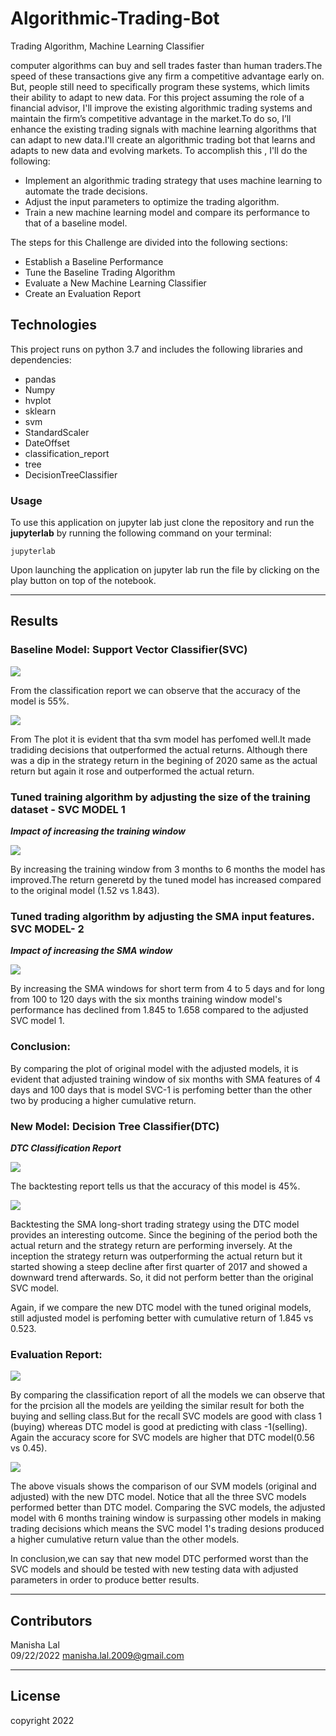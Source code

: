# Algorithmic-Trading-Bot
Trading Algorithm, Machine Learning Classifier

computer algorithms can buy and sell trades faster than human traders.The speed of these transactions give any firm a competitive advantage early on. But, people still need to specifically program these systems, which limits their ability to adapt to new data. For this project assuming the role of a financial advisor, I'll improve the existing algorithmic trading systems and maintain the firm’s competitive advantage in the market.To do so, I’ll enhance the existing trading signals with machine learning algorithms that can adapt to new data.I'll
create an algorithmic trading bot that learns and adapts to new data and evolving markets. To accomplish this , I'll do the following:

* Implement an algorithmic trading strategy that uses machine learning to automate the trade decisions.
* Adjust the input parameters to optimize the trading algorithm.
* Train a new machine learning model and compare its performance to that of a baseline model.

The steps for this Challenge are divided into the following sections:
* Establish a Baseline Performance
* Tune the Baseline Trading Algorithm
* Evaluate a New Machine Learning Classifier
* Create an Evaluation Report

## Technologies
This project runs on python 3.7 and includes the following libraries and dependencies:

* pandas
* Numpy
* hvplot
* sklearn
* svm
* StandardScaler
* DateOffset
* classification_report
* tree
* DecisionTreeClassifier

### Usage

To use this application on jupyter lab just clone the repository and run the **jupyterlab** by running the following command on your terminal:

```jupyterlab```

Upon launching the application  on jupyter lab run the file by clicking on the play button on top of the notebook.


---

## Results ##

### Baseline Model: Support Vector Classifier(SVC)

![](Resources/svc_classification_report.png)


From the classification report we can observe that the accuracy of the model is 55%.

![](Resources/svc_plot.png)

From The plot it is evident that tha svm model has perfomed well.It made tradiding decisions that outperformed the actual returns. Although there was a dip in the strategy return in the begining of 2020 same as the actual return but again it rose and outperformed the actual return.

### Tuned training algorithm by adjusting the size of the training dataset - SVC MODEL 1

***Impact of increasing the training window***


![](Resources/svc_plot_1.png)

 By increasing the training window from 3 months to 6 months the model has improved.The return generetd by the tuned model has increased compared to the original model (1.52 vs 1.843).


### Tuned trading algorithm by adjusting the SMA input features. SVC MODEL- 2

***Impact of increasing the SMA window***


![](Resources/sma_tuned.png)


By increasing the SMA windows for short term from 4 to 5 days and for long from 100 to 120 days with the six months training window model's performance has declined from 1.845 to 1.658 compared to the adjusted SVC model 1.

### Conclusion:

By comparing the plot of original model with the adjusted models, it is evident that adjusted  training window of six months with SMA features of 4 days and 100 days that is model SVC-1 is perfoming better than the other two by producing a higher cumulative return.

### New Model: Decision Tree Classifier(DTC)

***DTC Classification Report***

![](Resources/dtc_classification_report.png)

The backtesting report tells us that the accuracy of this model is 45%.

![](Resources/dtc_plot.png)

Backtesting the SMA long-short trading strategy using the DTC model provides an interesting outcome. Since the begining of the period both the actual return and the strategy return are performing inversely. At the inception the strategy return was outperforming the actual return but it started showing a steep decline after first quarter of 2017 and showed a downward trend afterwards. So, it did not perform better than the original SVC model.

Again, if we compare the new DTC model with the tuned original models, still adjusted model is perfoming better with cumulative return of 1.845 vs 0.523.

### Evaluation Report:

![](Resources/Report_comp.png)

By comparing the classification report of all the models we can observe that for the prcision all the models are yeilding the similar result for both the buying and selling class.But for the recall SVC models are good with class 1 (buying) whereas DTC model is good at predicting with class -1(selling).
Again the accuracy score for SVC models are higher that DTC model(0.56 vs 0.45).

![](Resources/plot_comp.png)

The above visuals shows the comparison of our SVM models (original and adjusted) with the new DTC model. Notice that all the three SVC models performed better than DTC model. Comparing  the SVC models, the adjusted model with 6 months training window is surpassing other models in making trading decisions which means the SVC model 1's trading desions produced a higher cumulative return value than the other models.

In conclusion,we can say that new model DTC performed worst than the SVC models and should be tested with new testing data with adjusted parameters in order to produce better results.

---

## Contributors

Manisha Lal     
09/22/2022
manisha.lal.2009@gmail.com

---

## License

copyright 2022

